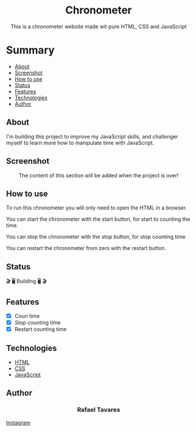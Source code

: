 <h1 align="center">Chronometer</h1>
<p align="center">This is a chronometer website made wit pure HTML, CSS and JavaScript</p>

Summary
===========
<!--ts-->
  * [About](#about)
  * [Screenshot](#screenshot)
  * [How to use](#how-to-use)
  * [Status](#status)
  * [Features](#features)
  * [Technologies](#technologies)
  * [Author](#author)
<!--te-->

About
-----
I'm building this project to improve my JavaScript skills, and challenger myself to learn more how to manipulate time with JavaScript.

Screenshot
----------
<p align="center">The content of this section will be added when the project is over!</p>

How to use
----------
<p>To run this chronometer you will only need to open the HTML in a browser.</p>
<p>You can start the chronometer with the start button, for start to counting the time.</p>
<p>You can stop the chronometer with the stop button, for stop counting time</p>
<p>You can restart the chronometer from zero with the restart button.</p>

Status
------
:clapper: :desktop_computer: Building :desktop_computer: :clapper:

Features
--------
- [x] Coun time
- [x] Stop counting time
- [x] Restart counting time

Technologies
------------
- [HTML](https://html.com/)
- [CSS](https://www.w3.org/Style/CSS/Overview.en.html)
- [JavaScript](https://www.javascript.com/)

Author
------
<h3 align="center">Rafael Tavares</h3>
<a align="center" href="https://www.instagram.com/rafatavares03/">Instagram</a>
